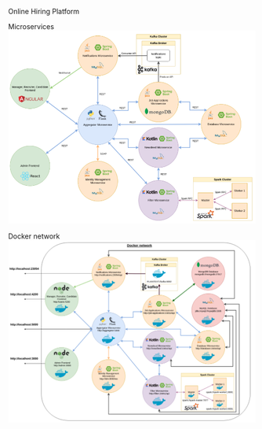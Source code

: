 Online Hiring Platform

Microservices
![alt text](https://github.com/danielrotariu00/online-hiring-platform/blob/main/microservices.png)

Docker network
![alt text](https://github.com/danielrotariu00/online-hiring-platform/blob/main/docker.png)
